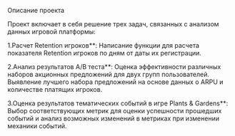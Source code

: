 Описание проекта

Проект включает в себя решение трех задач, связанных с анализом данных игровой платформы:

1.Расчет Retention игроков**: Написание функции для расчета показателя Retention игроков по дням от даты их регистрации.

2.Анализ результатов A/B теста**: Оценка эффективности различных наборов акционных предложений для двух групп пользователей. Выявление лучшего набора предложений на основе данных о ARPU и количестве платящих игроков.

3.Оценка результатов тематических событий в игре Plants & Gardens**: Выбор соответствующих метрик для оценки успешности прошедших событий и анализ возможных изменений в метриках при изменении механики событий.
